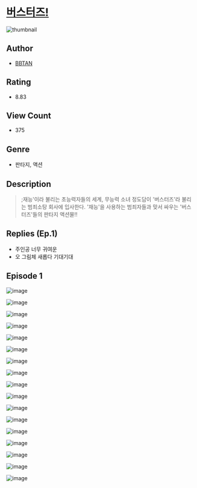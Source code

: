 # [버스터즈!](https://comic.naver.com/challenge/list?titleId=810123)
![thumbnail](https://image-comic.pstatic.net/user_contents_data/challenge_comic/2023/05/23/187585/upload_3991146267504227127_480x623.jpeg)

## Author
- [BBTAN](https://comic.naver.com/artistTitle?id=187585)

## Rating
- 8.83

## View Count
- 375

## Genre
- 판타지, 액션

## Description
> ;재능'이라 불리는 초능력자들의 세계, 무능력 소녀 정도담이 '버스터즈'라 불리는 범죄소탕 회사에 입사한다. '재능'을 사용하는 범죄자들과 맞서 싸우는 '버스터즈'들의 판타지 액션물!!

## Replies (Ep.1)
- 주인공 너무 귀여운
- 오 그림체 새롭다 기대기대

## Episode 1
![image](https://image-comic.pstatic.net/user_contents_data/challenge_comic/2023/05/23/187585/upload_3689628301954004786.jpeg)

![image](https://image-comic.pstatic.net/user_contents_data/challenge_comic/2023/05/23/187585/upload_3919593366483253349.jpeg)

![image](https://image-comic.pstatic.net/user_contents_data/challenge_comic/2023/05/23/187585/upload_7162519340379890737.jpeg)

![image](https://image-comic.pstatic.net/user_contents_data/challenge_comic/2023/05/23/187585/upload_7149237037988655926.jpeg)

![image](https://image-comic.pstatic.net/user_contents_data/challenge_comic/2023/05/23/187585/upload_7305793183017088053.jpeg)

![image](https://image-comic.pstatic.net/user_contents_data/challenge_comic/2023/05/23/187585/upload_3618133468085959010.jpeg)

![image](https://image-comic.pstatic.net/user_contents_data/challenge_comic/2023/05/23/187585/upload_4121134715438182455.jpeg)

![image](https://image-comic.pstatic.net/user_contents_data/challenge_comic/2023/05/23/187585/upload_7221576295995433267.jpeg)

![image](https://image-comic.pstatic.net/user_contents_data/challenge_comic/2023/05/23/187585/upload_7077742596623512630.jpeg)

![image](https://image-comic.pstatic.net/user_contents_data/challenge_comic/2023/05/23/187585/upload_4120847768675759157.jpeg)

![image](https://image-comic.pstatic.net/user_contents_data/challenge_comic/2023/05/23/187585/upload_7077800685314597430.jpeg)

![image](https://image-comic.pstatic.net/user_contents_data/challenge_comic/2023/05/23/187585/upload_3691040967448946017.jpeg)

![image](https://image-comic.pstatic.net/user_contents_data/challenge_comic/2023/05/23/187585/upload_7149852970658837302.jpeg)

![image](https://image-comic.pstatic.net/user_contents_data/challenge_comic/2023/05/23/187585/upload_7365692394738902625.jpeg)

![image](https://image-comic.pstatic.net/user_contents_data/challenge_comic/2023/05/23/187585/upload_3703707355077436209.jpeg)

![image](https://image-comic.pstatic.net/user_contents_data/challenge_comic/2023/05/23/187585/upload_3487023282169065828.jpeg)

![image](https://image-comic.pstatic.net/user_contents_data/challenge_comic/2023/05/23/187585/upload_3474920068472846128.jpeg)
